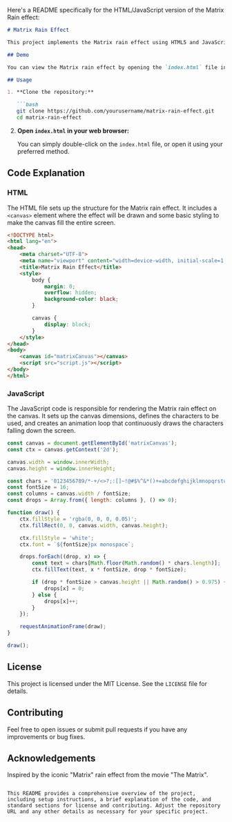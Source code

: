 Here's a README specifically for the HTML/JavaScript version of the Matrix Rain effect:

```markdown
# Matrix Rain Effect

This project implements the Matrix rain effect using HTML5 and JavaScript.

## Demo

You can view the Matrix rain effect by opening the `index.html` file in your web browser.

## Usage

1. **Clone the repository:**

   ```bash
   git clone https://github.com/yourusername/matrix-rain-effect.git
   cd matrix-rain-effect
   ```

2. **Open `index.html` in your web browser:**

   You can simply double-click on the `index.html` file, or open it using your preferred method.

## Code Explanation

### HTML

The HTML file sets up the structure for the Matrix rain effect. It includes a `<canvas>` element where the effect will be drawn and some basic styling to make the canvas fill the entire screen.

```html
<!DOCTYPE html>
<html lang="en">
<head>
    <meta charset="UTF-8">
    <meta name="viewport" content="width=device-width, initial-scale=1.0">
    <title>Matrix Rain Effect</title>
    <style>
        body {
            margin: 0;
            overflow: hidden;
            background-color: black;
        }

        canvas {
            display: block;
        }
    </style>
</head>
<body>
    <canvas id="matrixCanvas"></canvas>
    <script src="script.js"></script>
</body>
</html>
```

### JavaScript

The JavaScript code is responsible for rendering the Matrix rain effect on the canvas. It sets up the canvas dimensions, defines the characters to be used, and creates an animation loop that continuously draws the characters falling down the screen.

```javascript
const canvas = document.getElementById('matrixCanvas');
const ctx = canvas.getContext('2d');

canvas.width = window.innerWidth;
canvas.height = window.innerHeight;

const chars = '0123456789/*-+/<>?;:[]~!@#$%^&*()+=abcdefghijklmnopqrstuvwxyz';
const fontSize = 16;
const columns = canvas.width / fontSize;
const drops = Array.from({ length: columns }, () => 0);

function draw() {
    ctx.fillStyle = 'rgba(0, 0, 0, 0.05)';
    ctx.fillRect(0, 0, canvas.width, canvas.height);

    ctx.fillStyle = 'white';
    ctx.font = `${fontSize}px monospace`;

    drops.forEach((drop, x) => {
        const text = chars[Math.floor(Math.random() * chars.length)];
        ctx.fillText(text, x * fontSize, drop * fontSize);

        if (drop * fontSize > canvas.height || Math.random() > 0.975) {
            drops[x] = 0;
        } else {
            drops[x]++;
        }
    });

    requestAnimationFrame(draw);
}

draw();
```

## License

This project is licensed under the MIT License. See the `LICENSE` file for details.

## Contributing

Feel free to open issues or submit pull requests if you have any improvements or bug fixes.

## Acknowledgements

Inspired by the iconic "Matrix" rain effect from the movie "The Matrix".
```

This README provides a comprehensive overview of the project, including setup instructions, a brief explanation of the code, and standard sections for license and contributing. Adjust the repository URL and any other details as necessary for your specific project.